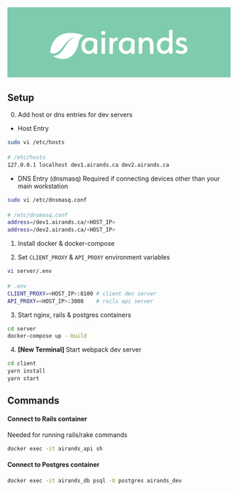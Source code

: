 <img src="https://github.com/airands/airands-assets/blob/master/1x/name-banner-green%401x.png" alt="">

## Setup

0. Add host or dns entries for dev servers
- Host Entry
```bash
sudo vi /etc/hosts

# /etc/hosts
127.0.0.1 localhost dev1.airands.ca dev2.airands.ca
```
- DNS Entry (dnsmasq)
Required if connecting devices other than your main workstation
```bash
sudo vi /etc/dnsmasq.conf

# /etc/dnsmasq.conf
address=/dev1.airands.ca/<HOST_IP>
address=/dev2.airands.ca/<HOST_IP>
```

1. Install docker & docker-compose

2. Set `CLIENT_PROXY` & `API_PROXY` environment variables

```bash
vi server/.env

# .env
CLIENT_PROXY=<HOST_IP>:8100 # client dev server
API_PROXY=<HOST_IP>:3000    # rails api server
```

3. Start nginx, rails & postgres containers

```bash
cd server
docker-compose up --build
```

4. **[New Terminal]** Start webpack dev server

```bash
cd client
yarn install
yarn start
```

## Commands

#### Connect to Rails container
Needed for running rails/rake commands
```bash
docker exec -it airands_api sh
```

#### Connect to Postgres container

```bash
docker exec -it airands_db psql -U postgres airands_dev
```
